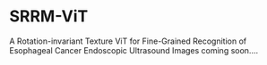 # SRRM-ViT
A Rotation-invariant Texture ViT for Fine-Grained Recognition of Esophageal Cancer Endoscopic Ultrasound Images
coming soon....


